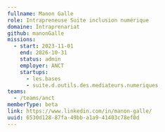 ```yaml
---
fullname: Manon Galle
role: Intrapreneuse Suite inclusion numérique
domaine: Intraprenariat
github: manonGalle
missions:
  - start: 2023-11-01
    end: 2026-10-31
    status: admin
    employer: ANCT
    startups:
      - les.bases
      - suite.d.outils.des.mediateurs.numeriques
teams:
  - /teams/anct
memberType: beta
link: https://www.linkedin.com/in/manon-galle/
uuid: 6530d128-87fa-49bb-a1a9-41403c78ef0d
---
```


